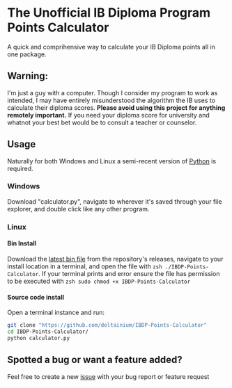 # **The Unofficial IB Diploma Program Points Calculator**

A quick and comprihensive way to calculate your IB Diploma points all in one package.

## **Warning**:
I'm just a guy with a computer. Though I consider my program to work as intended, I may have entirely misunderstood the algorithm the IB uses to calculate their diploma scores.
**Please avoid using this project for anything remotely important.** If you need your diploma score for university and whatnot your best bet would be to consult a teacher or counselor.

## **Usage**
Naturally for both Windows and Linux a semi-recent version of [Python](https://www.python.org/) is required.
### Windows
Download "calculator.py", navigate to wherever it's saved through your file explorer, and double click like any other program.
### Linux
#### Bin Install
Download the [latest bin file](https://github.com/deltainium/IBDP-Points-Calculator/releases/) from the repository's releases, navigate to your install location in a terminal, and open the file with ```zsh ./IBDP-Points-Calculator```.
If your terminal prints and error ensure the file has permission to be executed with ```zsh sudo chmod +x IBDP-Points-Calculator```
#### Source code install
Open a terminal instance and run:
```zsh
git clone "https://github.com/deltainium/IBDP-Points-Calculator"
cd IBDP-Points-Calculator/
python calculator.py
```
## **Spotted a bug or want a feature added?**
Feel free to create a new [issue](https://github.com/deltainium/IBDP-Points-Calculator/issues) with your bug report or feature request
